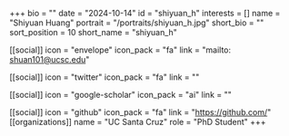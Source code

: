 +++
bio = "" 
date = "2024-10-14" 
id = "shiyuan_h" 
interests = [] 
name = "Shiyuan Huang" 
portrait = "/portraits/shiyuan_h.jpg" 
short_bio = "" 
sort_position = 10
 short_name = "shiyuan_h" 

[[social]] 
    icon = "envelope" 
    icon_pack = "fa" 
    link = "mailto: shuan101@ucsc.edu"

 [[social]] 
    icon = "twitter" 
    icon_pack = "fa" 
    link = "" 

[[social]] 
    icon = "google-scholar" 
    icon_pack = "ai" 
    link = "" 

[[social]] 
    icon = "github" 
    icon_pack = "fa" 
    link = "https://github.com/" 
[[organizations]] 
     name = "UC Santa Cruz" 
      role = "PhD Student" 
+++
